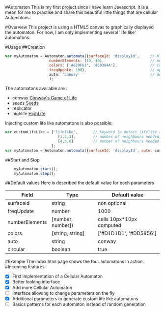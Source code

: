 #Automaton
This is my first project since I have learn Javascript. It is a mean for me to practise and share this beautiful little 
things that are cellular Automatons.

#Overview
This project is using a HTML5 canvas to graphically displayed the automaton.
For now, I am only implementing several 'life like' automatons.

#Usage
##Creation
```javascript
var myAutomaton = Automaton.automata({surfaceId: 'displayId',     // HTML canvas' ID
                    numberElements: [10, 10],                     // number of elements on each dimension
                    colors: ['#629F61', '#69394A'],               // color for each state
                    freqUpdate: 100},                             // update frequency in ms
                    auto: 'conway'                                // default is conway, values available are in the list below
                    );                  
```
The automatons available are :
- conway [Conway's Game of Life](https://en.wikipedia.org/wiki/Conway%27s_Game_of_Life)
- seeds  [Seeds](https://en.wikipedia.org/wiki/Seeds_(CA))
- replicator
- highlife [HighLife](https://en.wikipedia.org/wiki/Highlife_(cellular_automaton))

Injecting custom life like automatons is also possible:
```javascript
var customLifeLike = ['lifelike',       // keyword to detect lifelike automaton
                        [1,2,3],        // number of neighbours needed to come to life
                        [4,5,6]         // number of neighbours needed to stay alive
                     ];
var myAutomaton = Automaton.automata({surfaceId: 'displayId', auto: customLifeLike});                  
```

##Start and Stop
```javascript
    myAutomaton.start();
    myAutomaton.stop();
```
##Default values
Here is described the default value for each parameters

| Field             | Type              | Default value             |
| ----------------- | ----------------- | ------------------------- |
| surfaceId         | string            | non optional              |
| freqUpdate        | number            | 1000                      |
| numberElements    | [number, number]) | cells 10px*10px computed  |
| colors            | [string, string]  | ['#D1D1D1', '#DD5856']    |
| auto              | string            | conway                    |
| circular          | boolean           | true                      |

#Example
The index.html page shows the four automatons in action. 
#Incoming features
- [x] First implementation of a Cellular Automaton
- [x] Better looking interface
- [x] Add more Cellular Automaton
- [ ] Interface allowing to change parameters on the fly
- [x] Additional parameters to generate custom life like automatons
- [ ] Basics patterns for each automaton instead of random generation